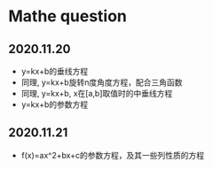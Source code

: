 # Mathe question

## 2020.11.20

* y=kx+b的垂线方程
* 同理, y=kx+b旋转n度角度方程，配合三角函数
* 同理, y=kx+b, x在[a,b]取值时的中垂线方程
* y=kx+b的参数方程

## 2020.11.21

* f(x)=ax^2+bx+c的参数方程，及其一些列性质的方程
